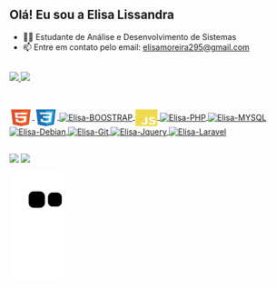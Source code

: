 ## Olá! Eu sou a Elisa Lissandra

- 👩‍🎓 Estudante de Análise e Desenvolvimento de Sistemas
- 📫 Entre em contato pelo email: elisamoreira295@gmail.com 


##

 <div>
  <a href="https://github.com/ElisaLissandra">
  <img height="180em" src="https://github-readme-stats.vercel.app/api?username=ElisaLissandra&show_icons=true&theme=cobalt&include_all_commits=true&count_private=true"/>
  <img height="180em" src="https://github-readme-stats.vercel.app/api/top-langs/?username=ElisaLissandra&layout=compact&langs_count=7&theme=cobalt"/>
</div>
  
  ##
  
<div style="display: inline_block"><br>
  <img align="center" alt="Elisa-HTML" height="30" width="40" src="https://raw.githubusercontent.com/devicons/devicon/master/icons/html5/html5-original.svg" />
  <img align="center" alt="Elisa-CSS" height="30" width="40" src="https://raw.githubusercontent.com/devicons/devicon/master/icons/css3/css3-original.svg" />
  <img align="center" alt="Elisa-BOOSTRAP" height="30" width="40" src="https://cdn.jsdelivr.net/gh/devicons/devicon/icons/bootstrap/bootstrap-original.svg" />
  <img align="center" alt="Elisa-JS" height="30" width="40" src="https://raw.githubusercontent.com/devicons/devicon/master/icons/javascript/javascript-plain.svg" />
  <img align="center" alt="Elisa-PHP" height="50" width="45" src="https://cdn.jsdelivr.net/gh/devicons/devicon/icons/php/php-plain.svg" />
  <img align="center" alt="Elisa-MYSQL" height="35" width="40" src="https://cdn.jsdelivr.net/gh/devicons/devicon/icons/mysql/mysql-plain.svg" />
  <link align="center" alt="Elisa-LARAVEL" height="30" width="40" rel="stylesheet" href="https://cdn.jsdelivr.net/gh/devicons/devicon@v2.14.0/devicon.min.css">

 <img align="center" alt="Elisa-Debian" height="30" width="40" src="https://cdn.jsdelivr.net/gh/devicons/devicon/icons/debian/debian-original.svg" />

<img align="center" alt="Elisa-Git" height="30" width="40" src="https://cdn.jsdelivr.net/gh/devicons/devicon/icons/git/git-original.svg" />

 <img align="center" alt="Elisa-Jquery" height="30" width="40" src="https://cdn.jsdelivr.net/gh/devicons/devicon/icons/jquery/jquery-original.svg" />

 <img align="center" alt="Elisa-Laravel" height="30" width="40"  src="https://cdn.jsdelivr.net/gh/devicons/devicon/icons/laravel/laravel-plain.svg" />


         
          
</div>
 
  ##
 
 <div> 
  <a href = "mailto:elisa_lissandra@outlook.com"><img src="https://img.shields.io/badge/-Gmail-%23333?style=for-the-badge&logo=gmail&logoColor=white" target="_blank"></a>
  <a href="https://www.linkedin.com/in/elisa-lissandra-moreira-845013214/" target="_blank"><img src="https://img.shields.io/badge/-LinkedIn-%230077B5?style=for-the-badge&logo=linkedin&logoColor=white" target="_blank"></a> 


 
  ![Snake animation](https://github.com/rafaballerini/rafaballerini/blob/output/github-contribution-grid-snake.svg)
 
</div>

  
